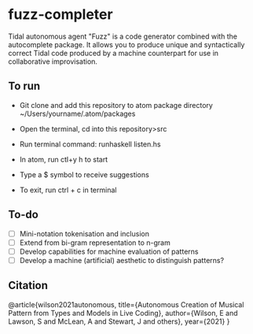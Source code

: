 # fuzz-completer

Tidal autonomous agent "Fuzz" is a code generator combined with the autocomplete package. It allows you to produce unique and syntactically correct Tidal code produced by a machine counterpart for use in collaborative improvisation. 


## To run 

* Git clone and add this repository to atom package directory ~/Users/yourname/.atom/packages

* Open the terminal, cd into this repository>src

* Run terminal command: runhaskell listen.hs

* In atom, run ctl+y h to start

* Type a $ symbol to receive suggestions

* To exit, run ctrl + c in terminal


## To-do

- [ ] Mini-notation tokenisation and inclusion
- [ ] Extend from bi-gram representation to n-gram 
- [ ] Develop capabilities for machine evaluation of patterns
- [ ] Develop a machine (artificial) aesthetic to distinguish patterns?

## Citation

@article{wilson2021autonomous,
  title={Autonomous Creation of Musical Pattern from Types and Models in Live Coding},
  author={Wilson, E and Lawson, S and McLean, A and Stewart, J and others},
  year={2021}
}

